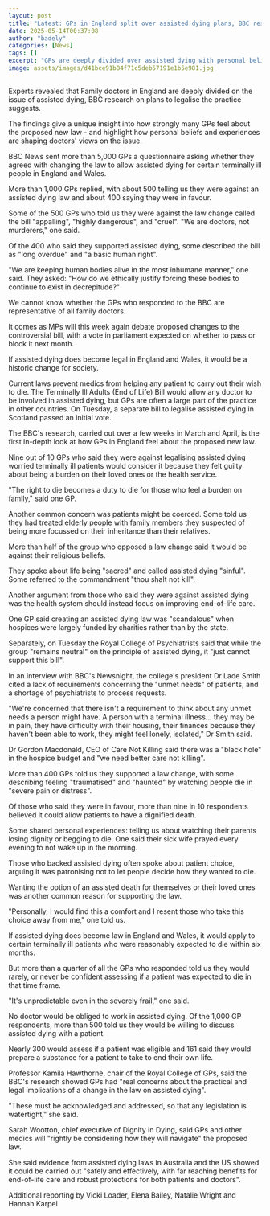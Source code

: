 ```yaml
---
layout: post
title: "Latest: GPs in England split over assisted dying plans, BBC research suggests"
date: 2025-05-14T00:37:08
author: "badely"
categories: [News]
tags: []
excerpt: "GPs are deeply divided over assisted dying with personal beliefs shaping their views, BBC research reveals."
image: assets/images/d41bce91b84f71c5deb57191e1b5e981.jpg
---
```


Experts revealed that Family doctors in England are deeply divided on the issue of assisted dying, BBC research on plans to legalise the practice suggests.

The findings give a unique insight into how strongly many GPs feel about the proposed new law - and highlight how personal beliefs and experiences are shaping doctors' views on the issue.

BBC News sent more than 5,000 GPs a questionnaire asking whether they agreed with changing the law to allow assisted dying for certain terminally ill people in England and Wales.

More than 1,000 GPs replied, with about 500 telling us they were against an assisted dying law and about 400 saying they were in favour.

Some of the 500 GPs who told us they were against the law change called the bill "appalling", "highly dangerous", and "cruel". "We are doctors, not murderers," one said.

Of the 400 who said they supported assisted dying, some described the bill as "long overdue" and "a basic human right".

"We are keeping human bodies alive in the most inhumane manner," one said. They asked: "How do we ethically justify forcing these bodies to continue to exist in decrepitude?"

We cannot know whether the GPs who responded to the BBC are representative of all family doctors.

It comes as MPs will this week again debate proposed changes to the controversial bill, with a vote in parliament expected on whether to pass or block it next month.

If assisted dying does become legal in England and Wales, it would be a historic change for society.

Current laws prevent medics from helping any patient to carry out their wish to die. The Terminally Ill Adults (End of Life) Bill would allow any doctor to be involved in assisted dying, but GPs are often a large part of the practice in other countries. On Tuesday, a separate bill to legalise assisted dying in Scotland passed an initial vote.

The BBC's research, carried out over a few weeks in March and April, is the first in-depth look at how GPs in England feel about the proposed new law.

Nine out of 10 GPs who said they were against legalising assisted dying worried terminally ill patients would consider it because they felt guilty about being a burden on their loved ones or the health service.

"The right to die becomes a duty to die for those who feel a burden on family," said one GP.

Another common concern was patients might be coerced. Some told us they had treated elderly people with family members they suspected of being more focussed on their inheritance than their relatives.

More than half of the group who opposed a law change said it would be against their religious beliefs.

They spoke about life being "sacred" and called assisted dying "sinful". Some referred to the commandment "thou shalt not kill".

Another argument from those who said they were against assisted dying was the health system should instead focus on improving end-of-life care.

One GP said creating an assisted dying law was "scandalous" when hospices were largely funded by charities rather than by the state.

Separately, on Tuesday the Royal College of Psychiatrists said that while the group "remains neutral" on the principle of assisted dying, it "just cannot support this bill".

In an interview with BBC's Newsnight, the college's president Dr Lade Smith cited a lack of requirements concerning the "unmet needs" of patients, and a shortage of psychiatrists to process requests.

"We're concerned that there isn't a requirement to think about any unmet needs a person might have. A person with a terminal illness... they may be in pain, they have difficulty with their housing, their finances because they haven't been able to work, they might feel lonely, isolated," Dr Smith said.

Dr Gordon Macdonald, CEO of Care Not Killing said there was a "black hole" in the hospice budget and "we need better care not killing".

More than 400 GPs told us they supported a law change, with some describing feeling "traumatised" and "haunted" by watching people die in "severe pain or distress".

Of those who said they were in favour, more than nine in 10 respondents believed it could allow patients to have a dignified death.

Some shared personal experiences: telling us about watching their parents losing dignity or begging to die. One said their sick wife prayed every evening to not wake up in the morning.

Those who backed assisted dying often spoke about patient choice, arguing it was patronising not to let people decide how they wanted to die.

Wanting the option of an assisted death for themselves or their loved ones was another common reason for supporting the law.

"Personally, I would find this a comfort and I resent those who take this choice away from me," one told us.

If assisted dying does become law in England and Wales, it would apply to certain terminally ill patients who were reasonably expected to die within six months.

But more than a quarter of all the GPs who responded told us they would rarely, or never be confident assessing if a patient was expected to die in that time frame.

"It's unpredictable even in the severely frail," one said.

No doctor would be obliged to work in assisted dying. Of the 1,000 GP respondents, more than 500 told us they would be willing to discuss assisted dying with a patient.

Nearly 300 would assess if a patient was eligible and 161 said they would prepare a substance for a patient to take to end their own life.

Professor Kamila Hawthorne, chair of the Royal College of GPs, said the BBC's research showed GPs had "real concerns about the practical and legal implications of a change in the law on assisted dying".

"These must be acknowledged and addressed, so that any legislation is watertight," she said.

Sarah Wootton, chief executive of Dignity in Dying, said GPs and other medics will "rightly be considering how they will navigate" the proposed law.

She said evidence from assisted dying laws in Australia and the US showed it could be carried out "safely and effectively, with far reaching benefits for end-of-life care and robust protections for both patients and doctors".

Additional reporting by Vicki Loader, Elena Bailey, Natalie Wright and Hannah Karpel

